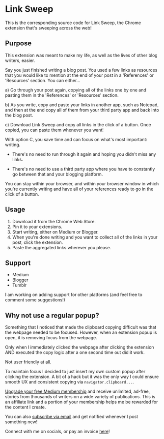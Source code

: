 # Link Sweep

This is the corresponding source code for Link Sweep, the Chrome extension that's sweeping across the web! 

## Purpose

This extension was meant to make my life, as well as the lives of other blog writers, easier. 

Say you just finished writing a blog post. You used a few links as resources that you would like to mention at the end of your post in a 'References' or 'Resources' section. You can either...

a) Go through your post again, copying all of the links one by one and pasting them in the 'References' or 'Resources' section.

b) As you write, copy and paste your links in another app, such as Notepad, and then at the end copy all of them from your third party app and back into the blog post.

c) Download Link Sweep and copy all links in the click of a button. Once copied, you can paste them whenever you want!

With option C, you save time and can focus on what's most important: writing. 

- There's no need to run through it again and hoping you didn't miss any links.

- There's no need to use a third party app where you have to constantly go between that and your blogging platform.

You can stay within your browser, and within your browser window in which you're currently writing and have all of your references ready to go in the click of a button.

## Usage

1. Download it from the Chrome Web Store.
2. Pin it to your extensions.
3. Start writing, either on Medium or Blogger.
4. When you're done writing and you want to collect all of the links in your post, click the extension. 
5. Paste the aggregated links wherever you please.

## Support

- Medium
- Blogger
- Tumblr

I am working on adding support for other platforms (and feel free to comment some suggestions!)

## Why not use a regular popup?

Something that I noticed that made the clipboard copying difficult was that the webpage needed to be focused. However, when an extension popup is open, it is removing focus from the webpage. 

Only when I immediately clicked the webpage after clicking the extension AND executed the copy logic after a one second time out did it work. 

Not user friendly at all.

To maintain focus I decided to just insert my own custom popup after clicking the extension. A bit of a hack but it was the only way I could ensure smooth UX and consistent copying via `navigator.clipboard...`.

[Upgrade your free Medium membership](https://matt-croak.medium.com/membership) and receive unlimited, ad-free, stories from thousands of writers on a wide variety of publications. This is an affiliate link and a portion of your membership helps me be rewarded for the content I create.

You can also [subscribe via email](https://matt-croak.medium.com/subscribe) and get notified whenever I post something new!

Connect with me on socials, or pay an invoice [here](https://linktr.ee/mattcroak)!

